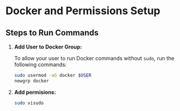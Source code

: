 # Docker and Permissions Setup

## Steps to Run Commands

1. **Add User to Docker Group:**

   To allow your user to run Docker commands without `sudo`, run the following commands:

   ```sh
   sudo usermod -aG docker $USER
   newgrp docker


2. **Add permisions:** 


    ```sh
   sudo visudo
